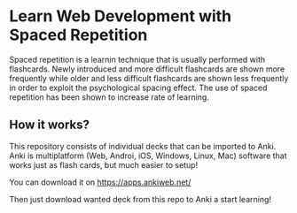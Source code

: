 # Learn Web Development with Spaced Repetition
Spaced repetition is a learnin technique that is usually performed with flashcards. Newly introduced and more difficult flashcards are shown more frequently while older and less difficult flashcards are shown less frequently in order to exploit the psychological spacing effect. The use of spaced repetition has been shown to increase rate of learning.

## How it works?
This repository consists of individual decks that can be imported to Anki. Anki is multiplatform (Web, Androi, iOS, Windows, Linux, Mac) software that works just as flash cards, but much easier to setup!

You can download it on https://apps.ankiweb.net/

Then just download wanted deck from this repo to Anki a start learning!
